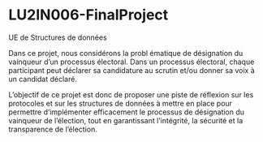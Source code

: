 # LU2IN006-FinalProject

UE de Structures de données

Dans ce projet, nous considérons la probl ématique de désignation du vainqueur d’un processus électoral.
Dans un processus électoral, chaque participant peut déclarer sa candidature au scrutin et/ou donner
sa voix à un candidat déclaré. 

L’objectif de ce projet est donc de proposer une piste de réflexion sur les protocoles et sur les structures
de données à mettre en place pour permettre d’implémenter efficacement le processus de désignation
du vainqueur de l’élection, tout en garantissant l’intégrité, la sécurité et la transparence de l’élection.
